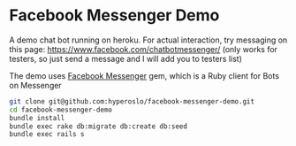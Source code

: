 # Facebook Messenger Demo

A demo chat bot running on heroku. For actual interaction, try messaging on this page: https://www.facebook.com/chatbotmessenger/ (only works for testers, so just send a message and I will add you to testers list)

The demo uses [Facebook Messenger](https://github.com/hyperoslo/facebook-messenger) gem, which is a Ruby client for Bots on Messenger

```bash
git clone git@github.com:hyperoslo/facebook-messenger-demo.git
cd facebook-messenger-demo
bundle install
bundle exec rake db:migrate db:create db:seed
bundle exec rails s
```
